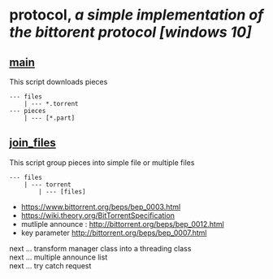 # protocol, _a simple implementation of the bittorent protocol [windows 10]_
## [main](./main.py)
This script downloads pieces
```
--- files
    | --- *.torrent
--- pieces
    | --- [*.part]
```
## [join_files](./join_files.py)
This script group pieces into simple file or multiple files
```
--- files
    | --- torrent
        | --- [files]
``` 

* https://www.bittorrent.org/beps/bep_0003.html
* https://wiki.theory.org/BitTorrentSpecification
* mutliple announce : http://bittorrent.org/beps/bep_0012.html  
* key parameter http://bittorrent.org/beps/bep_0007.html  

next ... transform manager class into a threading class  
next ... multiple announce list  
next ... try catch request  